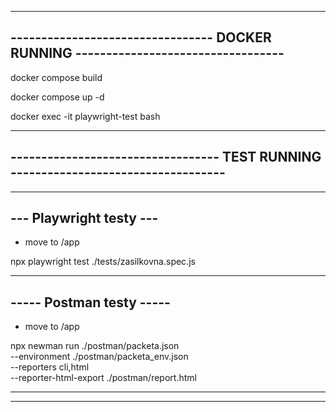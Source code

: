 -----------------------------------------------------------------------------------
--------------------------------- DOCKER RUNNING ----------------------------------
-----------------------------------------------------------------------------------

docker compose build

docker compose up -d

docker exec -it playwright-test bash



-----------------------------------------------------------------------------------
---------------------------------- TEST RUNNING -----------------------------------
-----------------------------------------------------------------------------------

------------------------
--- Playwright testy ---
------------------------

- move to /app

npx playwright test ./tests/zasilkovna.spec.js



-------------------------
----- Postman testy -----
-------------------------

- move to /app

npx newman run ./postman/packeta.json \
  --environment ./postman/packeta_env.json \
  --reporters cli,html \
  --reporter-html-export ./postman/report.html


  -----------------------------------------------------------------------------------
  -----------------------------------------------------------------------------------
